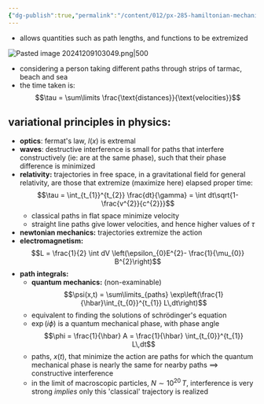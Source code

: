 ```yaml
---
{"dg-publish":true,"permalink":"/content/012/px-285-hamiltonian-mechanics-and-fluid-dynamics/b-variational-principles/px-285-b1-variational-principles/","noteIcon":"1","created":"2024-11-25T10:50:32.000+00:00","updated":"2024-12-09T10:31:05.020+00:00"}
---
```


- allows quantities such as path lengths, and functions to be extremized 

![Pasted image 20241209103049.png|500](/img/user/pics/Pasted%20image%2020241209103049.png)

- considering a person taking different paths through strips of tarmac, beach and sea
- the time taken is: 
$$\tau = \sum\limits \frac{\text{distances}}{\text{velocities}}$$
## variational principles in physics:
- **optics**: fermat's law, $l(x)$ is extremal
- **waves**: destructive interference is small for paths that interfere constructively (ie: are at the same phase), such that their phase difference is minimized
- **relativity:** trajectories in free space, in a gravitational field for general relativity, are those that extremize (maximize here) elapsed proper time: 
$$\tau = \int_{t_{1}}^{t_{2}} \frac{dt}{\gamma} = \int dt\sqrt{1- \frac{v^{2}}{c^{2}}}$$
	- classical paths in flat space minimize velocity
	- straight line paths give lower velocities, and hence higher values of $\tau$
- **newtonian mechanics:** trajectories extremize the action
- **electromagnetism:** 
$$L = \frac{1}{2} \int dV \left(\epsilon_{0}E^{2}- \frac{1}{\mu_{0}} B^{2}\right)$$
- **path integrals:**
	- **quantum mechanics:** (non-examinable) 
	$$\psi(x,t) = \sum\limits_{paths} \exp\left(\frac{1}{\hbar}\int_{t_{0}}^{t_{1}} L\,dt\right)$$
	- equivalent to finding the solutions of schrödinger's equation
	- $\exp(i\phi)$ is a quantum mechanical phase, with phase angle 
	$$\phi = \frac{1}{\hbar} A = \frac{1}{\hbar} \int_{t_{0}}^{t_{1}} L\,dt$$
	- paths, $x(t)$, that minimize the action are paths for which the quantum mechanical phase is nearly the same for nearby paths $\implies$ constructive interference
	- in the limit of macroscopic particles, $N\sim10^{20}\,T$, interference is very strong $implies$ only this 'classical' trajectory is realized
